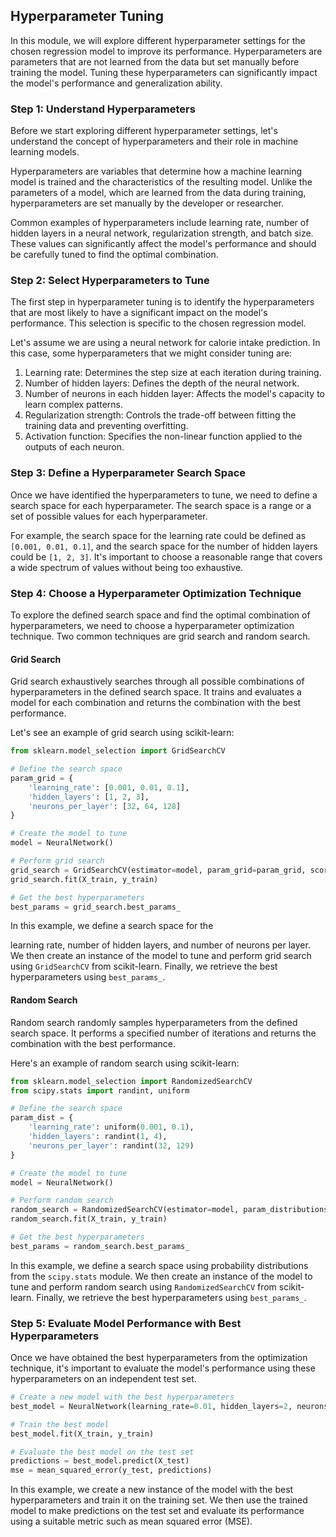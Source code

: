 

## Hyperparameter Tuning 

In this module, we will explore different hyperparameter settings for the chosen regression model to improve its performance. Hyperparameters are parameters that are not learned from the data but set manually before training the model. Tuning these hyperparameters can significantly impact the model's performance and generalization ability.

### Step 1: Understand Hyperparameters

Before we start exploring different hyperparameter settings, let's understand the concept of hyperparameters and their role in machine learning models.

Hyperparameters are variables that determine how a machine learning model is trained and the characteristics of the resulting model. Unlike the parameters of a model, which are learned from the data during training, hyperparameters are set manually by the developer or researcher.

Common examples of hyperparameters include learning rate, number of hidden layers in a neural network, regularization strength, and batch size. These values can significantly affect the model's performance and should be carefully tuned to find the optimal combination.

### Step 2: Select Hyperparameters to Tune

The first step in hyperparameter tuning is to identify the hyperparameters that are most likely to have a significant impact on the model's performance. This selection is specific to the chosen regression model.

Let's assume we are using a neural network for calorie intake prediction. In this case, some hyperparameters that we might consider tuning are:

1. Learning rate: Determines the step size at each iteration during training.
2. Number of hidden layers: Defines the depth of the neural network.
3. Number of neurons in each hidden layer: Affects the model's capacity to learn complex patterns.
4. Regularization strength: Controls the trade-off between fitting the training data and preventing overfitting.
5. Activation function: Specifies the non-linear function applied to the outputs of each neuron.

### Step 3: Define a Hyperparameter Search Space

Once we have identified the hyperparameters to tune, we need to define a search space for each hyperparameter. The search space is a range or a set of possible values for each hyperparameter.

For example, the search space for the learning rate could be defined as `[0.001, 0.01, 0.1]`, and the search space for the number of hidden layers could be `[1, 2, 3]`. It's important to choose a reasonable range that covers a wide spectrum of values without being too exhaustive.

### Step 4: Choose a Hyperparameter Optimization Technique

To explore the defined search space and find the optimal combination of hyperparameters, we need to choose a hyperparameter optimization technique. Two common techniques are grid search and random search.

#### Grid Search

Grid search exhaustively searches through all possible combinations of hyperparameters in the defined search space. It trains and evaluates a model for each combination and returns the combination with the best performance.

Let's see an example of grid search using scikit-learn:

```python
from sklearn.model_selection import GridSearchCV

# Define the search space
param_grid = {
    'learning_rate': [0.001, 0.01, 0.1],
    'hidden_layers': [1, 2, 3],
    'neurons_per_layer': [32, 64, 128]
}

# Create the model to tune
model = NeuralNetwork()

# Perform grid search
grid_search = GridSearchCV(estimator=model, param_grid=param_grid, scoring='neg_mean_squared_error', cv=5)
grid_search.fit(X_train, y_train)

# Get the best hyperparameters
best_params = grid_search.best_params_
```

In this example, we define a search space for the

 learning rate, number of hidden layers, and number of neurons per layer. We then create an instance of the model to tune and perform grid search using `GridSearchCV` from scikit-learn. Finally, we retrieve the best hyperparameters using `best_params_`.

#### Random Search

Random search randomly samples hyperparameters from the defined search space. It performs a specified number of iterations and returns the combination with the best performance.

Here's an example of random search using scikit-learn:

```python
from sklearn.model_selection import RandomizedSearchCV
from scipy.stats import randint, uniform

# Define the search space
param_dist = {
    'learning_rate': uniform(0.001, 0.1),
    'hidden_layers': randint(1, 4),
    'neurons_per_layer': randint(32, 129)
}

# Create the model to tune
model = NeuralNetwork()

# Perform random search
random_search = RandomizedSearchCV(estimator=model, param_distributions=param_dist, n_iter=10, scoring='neg_mean_squared_error', cv=5)
random_search.fit(X_train, y_train)

# Get the best hyperparameters
best_params = random_search.best_params_
```

In this example, we define a search space using probability distributions from the `scipy.stats` module. We then create an instance of the model to tune and perform random search using `RandomizedSearchCV` from scikit-learn. Finally, we retrieve the best hyperparameters using `best_params_`.

### Step 5: Evaluate Model Performance with Best Hyperparameters

Once we have obtained the best hyperparameters from the optimization technique, it's important to evaluate the model's performance using these hyperparameters on an independent test set.

```python
# Create a new model with the best hyperparameters
best_model = NeuralNetwork(learning_rate=0.01, hidden_layers=2, neurons_per_layer=64)

# Train the best model
best_model.fit(X_train, y_train)

# Evaluate the best model on the test set
predictions = best_model.predict(X_test)
mse = mean_squared_error(y_test, predictions)
```

In this example, we create a new instance of the model with the best hyperparameters and train it on the training set. We then use the trained model to make predictions on the test set and evaluate its performance using a suitable metric such as mean squared error (MSE).

